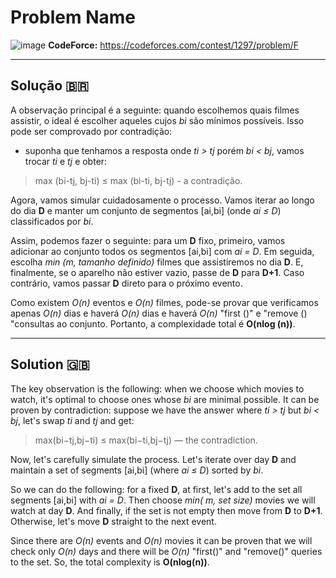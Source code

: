 # Problem Name

![image](https://user-images.githubusercontent.com/40672950/77836861-afd06980-7138-11ea-9b07-5565a280a13d.png)
**CodeForce:** https://codeforces.com/contest/1297/problem/F

---

## Solução 🇧🇷

A observação principal é a seguinte: quando escolhemos quais filmes assistir, o ideal é escolher aqueles cujos _bi_ são mínimos possíveis. Isso pode ser comprovado por contradição:

- suponha que tenhamos a resposta onde _ti > tj_ porém _bi < bj_, vamos trocar _ti_ e _tj_ e obter:
> max (bi-tj, bj-ti) ≤ max (bi-ti, bj-tj) - a contradição.

Agora, vamos simular cuidadosamente o processo. Vamos iterar ao longo do dia **D** e manter um conjunto de segmentos [ai,bi] (onde _ai ≤ D_) classificados por _bi_.

Assim, podemos fazer o seguinte: para um **D** fixo, primeiro, vamos adicionar ao conjunto todos os segmentos [ai,bi] com _ai = D_. Em seguida, escolha _min (m, tamanho definido)_ filmes que assistiremos no dia **D**. E, finalmente, se o aparelho não estiver vazio, passe de **D** para **D+1**. Caso contrário, vamos passar **D** direto para o próximo evento.

Como existem _O(n)_ eventos e _O(n)_ filmes, pode-se provar que verificamos apenas _O(n)_ dias e haverá _O(n)_ dias e haverá _O(n)_ "first ()" e "remove () "consultas ao conjunto. Portanto, a complexidade total é **O(nlog (n))**.

---

## Solution 🇬🇧

The key observation is the following: when we choose which movies to watch, it's optimal to choose ones whose _bi_ are minimal possible. It can be proven by contradiction: suppose we have the answer where _ti > tj_ but _bi < bj_, let's swap _ti_ and _tj_ and get:
> max(bi−tj,bj−ti) ≤ max(bi−ti,bj−tj) — the contradiction.

Now, let's carefully simulate the process. Let's iterate over day **D** and maintain a set of segments [ai,bi] (where _ai ≤ D_) sorted by _bi_.

So we can do the following: for a fixed **D**, at first, let's add to the set all segments [ai,bi] with _ai = D_. Then choose _min( m, set size)_ movies we will watch at day **D**. And finally, if the set is not empty then move from **D** to **D+1**. Otherwise, let's move **D** straight to the next event.

Since there are _O(n)_ events and _O(n)_ movies it can be proven that we will check only _O(n)_ days and there will be _O(n)_ "first()" and "remove()" queries to the set. So, the total complexity is **O(nlog(n))**.
